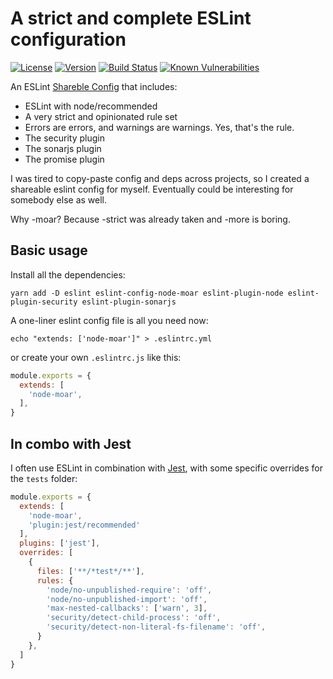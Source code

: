 # A strict and complete ESLint configuration

[![License](https://img.shields.io/badge/License-MIT-yellow.svg)](https://opensource.org/licenses/MIT)
[![Version](https://img.shields.io/npm/v/eslint-config-node-moar.svg?style=flat-square)](https://npmjs.com/package/eslint-config-node-moar)
[![Build Status](https://github.com/ildella/eslint-config-node-moar/actions/workflows/main.yaml/badge.svg)](https://github.com/ildella/eslint-config-node-moar/actions)
[![Known Vulnerabilities](https://snyk.io/test/github/ildella/eslint-config-node-moar/badge.svg?targetFile=package.json)](https://snyk.io/test/github/ildella/eslint-config-node-moar?targetFile=package.json)

An ESLint [Shareble Config](https://eslint.org/docs/latest/developer-guide/shareable-configs) that includes:

  * ESLint with node/recommended 
  * A very strict and opinionated rule set
  * Errors are errors, and warnings are warnings. Yes, that's the rule.
  * The security plugin
  * The sonarjs plugin
  * The promise plugin

I was tired to copy-paste config and deps across projects, so I created a shareable eslint config for myself. Eventually could be interesting for somebody else as well. 

Why -moar? Because -strict was already taken and -more is boring. 

## Basic usage

Install all the dependencies:

```shell
yarn add -D eslint eslint-config-node-moar eslint-plugin-node eslint-plugin-security eslint-plugin-sonarjs
```

A one-liner eslint config file is all you need now:

```shell
echo "extends: ['node-moar']" > .eslintrc.yml
```

or create your own `.eslintrc.js` like this: 

```javascript
module.exports = {
  extends: [
    'node-moar',
  ],
}
```

## In combo with Jest

I often use ESLint in combination with [Jest](jestjs.io/), with some specific overrides for the `tests` folder: 

```javascript
module.exports = {
  extends: [
    'node-moar',
    'plugin:jest/recommended'
  ],
  plugins: ['jest'],
  overrides: [
    {
      files: ['**/*test*/**'],
      rules: {
        'node/no-unpublished-require': 'off',
        'node/no-unpublished-import': 'off',
        'max-nested-callbacks': ['warn', 3],
        'security/detect-child-process': 'off',
        'security/detect-non-literal-fs-filename': 'off',
      }
    },
  ]
}
```

